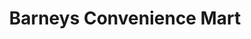 ---
title: "Barneys Convenience Mart"
url: /ypsilanti/barneys-convenience-mart/
shop: Lebensmittel
---